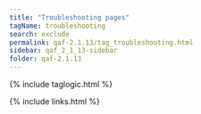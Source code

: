 ```yaml
---
title: "Troubleshooting pages"
tagName: troubleshooting
search: exclude
permalink: qaf-2.1.13/tag_troubleshooting.html
sidebar: qaf_2_1_13-sidebar
folder: qaf-2.1.13
---
```

{% include taglogic.html %}

{% include links.html %}
